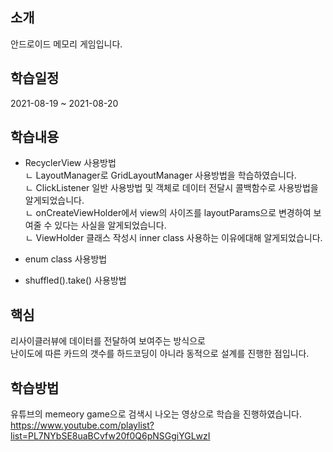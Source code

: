 ## 소개
안드로이드 메모리 게임입니다.

## 학습일정  
2021-08-19 ~ 2021-08-20   

## 학습내용
- RecyclerView 사용방법  
ㄴ LayoutManager로 GridLayoutManager 사용방법을 학습하였습니다.  
ㄴ ClickListener 일반 사용방법 및 객체로 데이터 전달시 콜백함수로 사용방법을 알게되었습니다.   
ㄴ onCreateViewHolder에서 view의 사이즈를 layoutParams으로 변경하여 보여줄 수 있다는 사실을 알게되었습니다.   
ㄴ ViewHolder 클래스 작성시 inner class 사용하는 이유에대해 알게되었습니다.  
  
- enum class 사용방법
- shuffled().take() 사용방법 

## 핵심
리사이클러뷰에 데이터를 전달하여 보여주는 방식으로  
난이도에 따른 카드의 갯수를 하드코딩이 아니라 동적으로 설계를 진행한 점입니다.  



## 학습방법
유튜브의 memeory game으로 검색시 나오는 영상으로 학습을 진행하였습니다.  
https://www.youtube.com/playlist?list=PL7NYbSE8uaBCvfw20f0Q6pNSGgiYGLwzI

